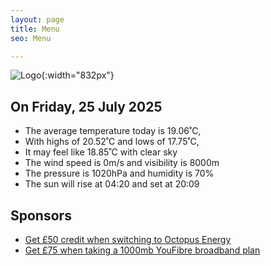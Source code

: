```yaml
---
layout: page
title: Menu
seo: Menu

---
```


![Logo](/images/logo.jpg){:width="832px"}

<!-- weather_marker starts -->
## On Friday, 25 July 2025

- The average temperature today is 19.06˚C,
- With highs of 20.52˚C and lows of 17.75˚C,
- It may feel like 18.85˚C with clear sky
- The wind speed is 0m/s and visibility is 8000m
- The pressure is 1020hPa and humidity is 70%
- The sun will rise at 04:20 and set at 20:09

<!-- weather_marker ends -->

## Sponsors

- [Get £50 credit when switching to Octopus Energy](https://bit.ly/3oD1nnS)
- [Get £75 when taking a 1000mb YouFibre broadband plan](https://aklam.io/91zWhU?)
